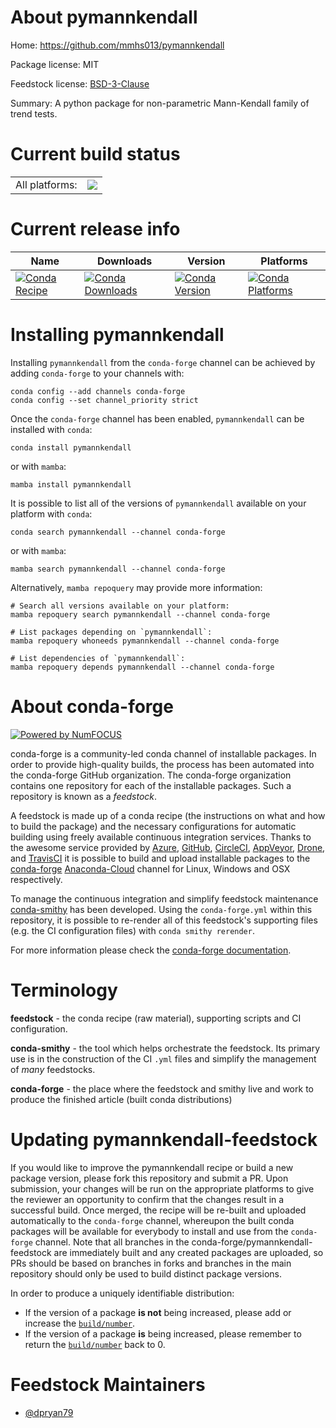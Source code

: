 About pymannkendall
===================

Home: https://github.com/mmhs013/pymannkendall

Package license: MIT

Feedstock license: [BSD-3-Clause](https://github.com/conda-forge/pymannkendall-feedstock/blob/main/LICENSE.txt)

Summary: A python package for non-parametric Mann-Kendall family of trend tests.

Current build status
====================


<table><tr><td>All platforms:</td>
    <td>
      <a href="https://dev.azure.com/conda-forge/feedstock-builds/_build/latest?definitionId=8888&branchName=main">
        <img src="https://dev.azure.com/conda-forge/feedstock-builds/_apis/build/status/pymannkendall-feedstock?branchName=main">
      </a>
    </td>
  </tr>
</table>

Current release info
====================

| Name | Downloads | Version | Platforms |
| --- | --- | --- | --- |
| [![Conda Recipe](https://img.shields.io/badge/recipe-pymannkendall-green.svg)](https://anaconda.org/conda-forge/pymannkendall) | [![Conda Downloads](https://img.shields.io/conda/dn/conda-forge/pymannkendall.svg)](https://anaconda.org/conda-forge/pymannkendall) | [![Conda Version](https://img.shields.io/conda/vn/conda-forge/pymannkendall.svg)](https://anaconda.org/conda-forge/pymannkendall) | [![Conda Platforms](https://img.shields.io/conda/pn/conda-forge/pymannkendall.svg)](https://anaconda.org/conda-forge/pymannkendall) |

Installing pymannkendall
========================

Installing `pymannkendall` from the `conda-forge` channel can be achieved by adding `conda-forge` to your channels with:

```
conda config --add channels conda-forge
conda config --set channel_priority strict
```

Once the `conda-forge` channel has been enabled, `pymannkendall` can be installed with `conda`:

```
conda install pymannkendall
```

or with `mamba`:

```
mamba install pymannkendall
```

It is possible to list all of the versions of `pymannkendall` available on your platform with `conda`:

```
conda search pymannkendall --channel conda-forge
```

or with `mamba`:

```
mamba search pymannkendall --channel conda-forge
```

Alternatively, `mamba repoquery` may provide more information:

```
# Search all versions available on your platform:
mamba repoquery search pymannkendall --channel conda-forge

# List packages depending on `pymannkendall`:
mamba repoquery whoneeds pymannkendall --channel conda-forge

# List dependencies of `pymannkendall`:
mamba repoquery depends pymannkendall --channel conda-forge
```


About conda-forge
=================

[![Powered by
NumFOCUS](https://img.shields.io/badge/powered%20by-NumFOCUS-orange.svg?style=flat&colorA=E1523D&colorB=007D8A)](https://numfocus.org)

conda-forge is a community-led conda channel of installable packages.
In order to provide high-quality builds, the process has been automated into the
conda-forge GitHub organization. The conda-forge organization contains one repository
for each of the installable packages. Such a repository is known as a *feedstock*.

A feedstock is made up of a conda recipe (the instructions on what and how to build
the package) and the necessary configurations for automatic building using freely
available continuous integration services. Thanks to the awesome service provided by
[Azure](https://azure.microsoft.com/en-us/services/devops/), [GitHub](https://github.com/),
[CircleCI](https://circleci.com/), [AppVeyor](https://www.appveyor.com/),
[Drone](https://cloud.drone.io/welcome), and [TravisCI](https://travis-ci.com/)
it is possible to build and upload installable packages to the
[conda-forge](https://anaconda.org/conda-forge) [Anaconda-Cloud](https://anaconda.org/)
channel for Linux, Windows and OSX respectively.

To manage the continuous integration and simplify feedstock maintenance
[conda-smithy](https://github.com/conda-forge/conda-smithy) has been developed.
Using the ``conda-forge.yml`` within this repository, it is possible to re-render all of
this feedstock's supporting files (e.g. the CI configuration files) with ``conda smithy rerender``.

For more information please check the [conda-forge documentation](https://conda-forge.org/docs/).

Terminology
===========

**feedstock** - the conda recipe (raw material), supporting scripts and CI configuration.

**conda-smithy** - the tool which helps orchestrate the feedstock.
                   Its primary use is in the construction of the CI ``.yml`` files
                   and simplify the management of *many* feedstocks.

**conda-forge** - the place where the feedstock and smithy live and work to
                  produce the finished article (built conda distributions)


Updating pymannkendall-feedstock
================================

If you would like to improve the pymannkendall recipe or build a new
package version, please fork this repository and submit a PR. Upon submission,
your changes will be run on the appropriate platforms to give the reviewer an
opportunity to confirm that the changes result in a successful build. Once
merged, the recipe will be re-built and uploaded automatically to the
`conda-forge` channel, whereupon the built conda packages will be available for
everybody to install and use from the `conda-forge` channel.
Note that all branches in the conda-forge/pymannkendall-feedstock are
immediately built and any created packages are uploaded, so PRs should be based
on branches in forks and branches in the main repository should only be used to
build distinct package versions.

In order to produce a uniquely identifiable distribution:
 * If the version of a package **is not** being increased, please add or increase
   the [``build/number``](https://docs.conda.io/projects/conda-build/en/latest/resources/define-metadata.html#build-number-and-string).
 * If the version of a package **is** being increased, please remember to return
   the [``build/number``](https://docs.conda.io/projects/conda-build/en/latest/resources/define-metadata.html#build-number-and-string)
   back to 0.

Feedstock Maintainers
=====================

* [@dpryan79](https://github.com/dpryan79/)

